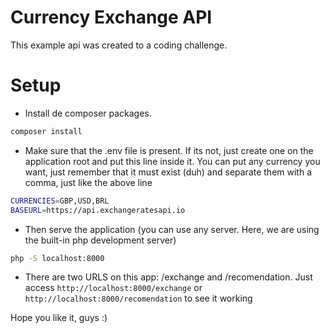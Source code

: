 # Currency Exchange API 


This example api was created to a coding challenge. 

# Setup

- Install de composer packages.
```sh
composer install
```
- Make sure that the .env file is present. If its not, just create one on the application root and put this line inside it. You can put any currency you want, just remember that it must exist (duh) and separate them with a comma, just like the above line
```sh
CURRENCIES=GBP,USD,BRL
BASEURL=https://api.exchangeratesapi.io
```
- Then serve the application (you can use any server. Here, we are using the built-in php development server)
```sh
php -S localhost:8000
```
- There are two URLS on this app: /exchange and /recomendation. Just access `http://localhost:8000/exchange` or `http://localhost:8000/recomendation` to see it working 


Hope you like it, guys :)
